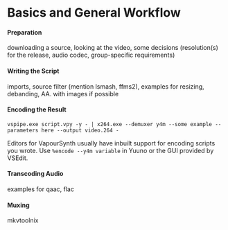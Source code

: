# Basics and General Workflow

#### Preparation

downloading a source, looking at the video, some decisions
(resolution(s) for the release, audio codec, group-specific
requirements)

#### Writing the Script

imports, source filter (mention lsmash, ffms2), examples for resizing,
debanding, AA. with images if
    possible

#### Encoding the Result

    vspipe.exe script.vpy -y - | x264.exe --demuxer y4m --some example --parameters here --output video.264 -

Editors for VapourSynth usually have inbuilt support for encoding
scripts you wrote. Use `%encode --y4m variable` in Yuuno or the GUI
provided by VSEdit.

#### Transcoding Audio

examples for qaac, flac

#### Muxing

mkvtoolnix
